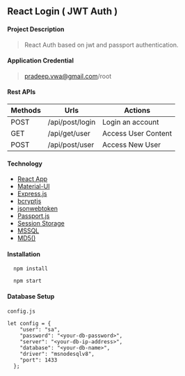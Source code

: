 ## React Login ( JWT Auth )


#### Project Description
> React Auth based on jwt and passport authentication. 

#### Application Credential
> pradeep.vwa@gmail.com/root

#### Rest APIs 

| Methods | Urls             | Actions             |
|---------|------------------|---------------------|
| POST    | /api/post/login  | Login an account    |
| GET     | /api/get/user    | Access User Content |
| POST    | /api/post/user   | Access New User     |



#### Technology

* [React App](https://create-react-app.dev/docs/getting-started/ )
* [Material-UI](https://material-ui.com/)
* [Express.js](https://expressjs.com/)
* [bcryptjs](https://github.com/kelektiv/node.bcrypt.js/)
* [jsonwebtoken](https://github.com/auth0/node-jsonwebtoken)
* [Passport.js](http://www.passportjs.org/)
* [Session Storage](https://developer.mozilla.org/en-US/docs/Web/API/Window/sessionStorage#:~:text=sessionStorage%20is%20similar%20to%20localStorage,over%20page%20reloads%20and%20restores.)
* [MSSQL](https://github.com/tediousjs/node-mssql)
* [MD5()](https://gist.github.com/kitek/1579117)


#### Installation 

```
  npm install

  npm start
```

#### Database Setup

`config.js`
```
let config = {
    "user": "sa",
    "password": "<your-db-password>",
    "server": "<your-db-ip-address>",
    "database": "<your-db-name>",
    "driver": "msnodesqlv8",
    "port": 1433
  };
```

